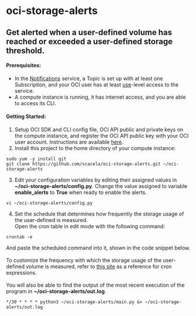 # oci-storage-alerts

## Get alerted when a user-defined volume has reached or exceeded a user-defined storage threshold.

#### Prerequisites:
* In the [Notifications](https://docs.oracle.com/en-us/iaas/Content/Notification/home.htm) service, a Topic is set up with at least one Subscription, and your OCI user has at least [use](https://docs.oracle.com/en-us/iaas/Content/Identity/Concepts/policies.htm)-level access to the service.
* A compute instance is running, it has internet access, and you are able to access its CLI.

#### Getting Started:
1. Setup OCI SDK and CLI config file, OCI API public and private keys on the compute instance, and register the OCI API public key with your OCI user account. Instructions are available [here](https://oracle-cloud-infrastructure-python-sdk.readthedocs.io/en/latest/installation.html#install).
2. Install this project to the home directory of your compute instance:
```
sudo yum -y install git
git clone https://github.com/scacela/oci-storage-alerts.git ~/oci-storage-alerts
```
3. Edit your configuration variables by editing their assigned values in <b>~/oci-storage-alerts/config.py</b>. Change the value assigned to variable <b>enable_alerts</b> to <b>True</b> when ready to enable the alerts.
```
vi ~/oci-storage-alerts/config.py
```
4. Set the schedule that determines how frequently the storage usage of the user-defined is measured.\
Open the cron table in edit mode with the following command:
```
crontab -e
```
And paste the scheduled command into it, shown in the code snippet below.\
\
To customize the frequency with which the storage usage of the user-defined volume is measured, refer to [this site](https://crontab.guru/) as a reference for cron expressions.\
\
You will also be able to find the output of the most recent execution of the program in <b>~/oci-storage-alerts/out.log</b>.
```
*/30 * * * * python3 ~/oci-storage-alerts/main.py &> ~/oci-storage-alerts/out.log
```